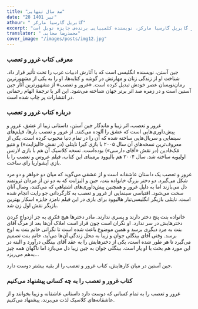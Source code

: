 ```yaml
---
title: "صد سال تنهایی"
date: "28 تیر 1401"
athour: " گابریل گارسیا مارکز"
excerpt: "مشهورترین و به عقیده بسیاری بهترین رمان در سبک رئالیسم جادویی از گابریل گارسیا مارکز، نویسنده کلمبیایی برنده‌ی جایزه نوبل است."
translator: " محمدرضا سحابی"
cover_image: "/images/posts/img12.jpg"
---
```


### معرفی کتاب غرور و تعصب

جین آستن، نویسنده‌ انگلیسی است که با آثارش ادبیات غرب را تحت تأثیر قرار داد. شناخت او از زندگی زنان و مهارتش در گوشه و کنایه‌ها، او را به یکی از مشهورترین رمان‌نویسان عصر خودش تبدیل کرده‌ است. «غرور و تعصب» از مشهورترین آثار جین آستین است و در زمره صد اثر برتر جهان شناخته می‌شود. این اثر با ترجمهٔ الهام رحمانی در انتشارات پر چاپ شده است.

### درباره کتاب غرور و تعصب

غرور و تعصب، اثر زیبا و ماندگار جین آستن، داستانی زییا از عشق، غرور و پیش‌داوری‌هایی است که عشق را آلوده می‌کنند. از غرور و تعصب بارها، فیلم‌های سینمایی و سریال‌هایی ساخته شده که آن را در تمام دنیا محبوب کرده است. یکی از معروف‌ترین نسخه‌های آن سال ۲۰۰۵ با بازی کیرا نایتلی (در نقش «الیزابت») و مَتیو مَک‌فادین (در نقش «آقای دارسی») بوده‌است. نسخه کلاسیک آن هم با بازی لارنس اولیویه ساخته شد. سال ۲۰۰۴ هم بالیوود برمبنای این کتاب، فیلم عروس و تعصب را با بازی آیشواریا رای ساخت.

غرور و تعصب یک داستان عاشقانه است و از عشقی می‌گوید که میان دو خواهر و دو مرد شکل می‌گیرد. دو دختر بزرگ خانواده بنت، جین و الیزابت که به دو تن از مردان ثروتمند دل می‌بازند اما به دلیل غرور و همچنین پیش‌داوری‌های اشتباهی که می‌کنند، وصال آنان سخت می‌شود. اقتباسی سینمایی از غرور و تعصب به کارگردانی جو رایت انجام شده است. نایتلی بازیگر انگلیسی‌تبار هالیوود برای بازی در این فیلم نامزد جایزه اسکار بهترین بازیگر نقش اول زن شد.

خانواده‌ بنت پنج دختر دارند و پسری ندارند. مادر دخترها هیچ فکری به جز ازدواج کردن دخترهایش در سر ندارد. او نگران است چون قرار است املاک آن‌ها بعد از مرگ آقای بنت به مرد دیگری برسد و همین موضوع باعث شده است تا نگرانی خانم بنت به اوج برسد. وقتی آقای بینگلی جوان و زیبا به محل زندگی آن‌ها می‌آید، خانم بنت تصمیم می‌گیرد تا هر طور شده است، یکی از دخترهایش را به عقد آقای بینگلی درآورد و البته در این مورد هم بخت با او یار است. بینگلی جوان به جین زیبا دل می‌بازد اما ناگهان همه چیز به‌هم می‌ریزد...

جین آستین در میان کارهایش، کتاب غرور و تعصب را از بقیه بیشتر دوست دارد.

### کتاب غرور و تعصب را به چه کسانی پیشنهاد می‌کنیم

غرور و تعصب را به تمام کسانی که دوست دارد داستانی عاشقانه و زیبا بخوانند و از عاشقانه‌های کلاسیک لذت می‌برند، پیشنهاد می‌کنیم.
